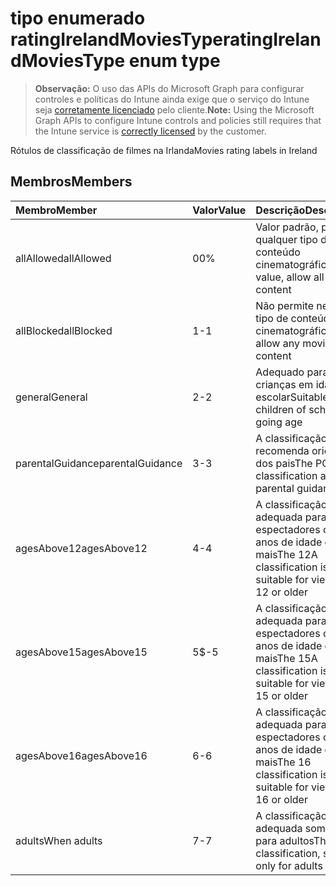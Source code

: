 # <a name="ratingirelandmoviestype-enum-type"></a><span data-ttu-id="9267b-101">tipo enumerado ratingIrelandMoviesType</span><span class="sxs-lookup"><span data-stu-id="9267b-101">ratingIrelandMoviesType enum type</span></span>

> <span data-ttu-id="9267b-102">**Observação:** O uso das APIs do Microsoft Graph para configurar controles e políticas do Intune ainda exige que o serviço do Intune seja [corretamente licenciado](https://go.microsoft.com/fwlink/?linkid=839381) pelo cliente.</span><span class="sxs-lookup"><span data-stu-id="9267b-102">**Note:** Using the Microsoft Graph APIs to configure Intune controls and policies still requires that the Intune service is [correctly licensed](https://go.microsoft.com/fwlink/?linkid=839381) by the customer.</span></span>

<span data-ttu-id="9267b-103">Rótulos de classificação de filmes na Irlanda</span><span class="sxs-lookup"><span data-stu-id="9267b-103">Movies rating labels in Ireland</span></span>
## <a name="members"></a><span data-ttu-id="9267b-104">Membros</span><span class="sxs-lookup"><span data-stu-id="9267b-104">Members</span></span>
|<span data-ttu-id="9267b-105">Membro</span><span class="sxs-lookup"><span data-stu-id="9267b-105">Member</span></span>|<span data-ttu-id="9267b-106">Valor</span><span class="sxs-lookup"><span data-stu-id="9267b-106">Value</span></span>|<span data-ttu-id="9267b-107">Descrição</span><span class="sxs-lookup"><span data-stu-id="9267b-107">Description</span></span>|
|:---|:---|:---|
|<span data-ttu-id="9267b-108">allAllowed</span><span class="sxs-lookup"><span data-stu-id="9267b-108">allAllowed</span></span>|<span data-ttu-id="9267b-109">0</span><span class="sxs-lookup"><span data-stu-id="9267b-109">0%</span></span>|<span data-ttu-id="9267b-110">Valor padrão, permite qualquer tipo de conteúdo cinematográfico</span><span class="sxs-lookup"><span data-stu-id="9267b-110">Default value, allow all movies content</span></span>|
|<span data-ttu-id="9267b-111">allBlocked</span><span class="sxs-lookup"><span data-stu-id="9267b-111">allBlocked</span></span>|<span data-ttu-id="9267b-112">1</span><span class="sxs-lookup"><span data-stu-id="9267b-112">-1</span></span>|<span data-ttu-id="9267b-113">Não permite nenhum tipo de conteúdo cinematográfico</span><span class="sxs-lookup"><span data-stu-id="9267b-113">Do not allow any movies content</span></span>|
|<span data-ttu-id="9267b-114">general</span><span class="sxs-lookup"><span data-stu-id="9267b-114">General</span></span>|<span data-ttu-id="9267b-115">2</span><span class="sxs-lookup"><span data-stu-id="9267b-115">-2</span></span>|<span data-ttu-id="9267b-116">Adequado para crianças em idade escolar</span><span class="sxs-lookup"><span data-stu-id="9267b-116">Suitable for children of school going age</span></span>|
|<span data-ttu-id="9267b-117">parentalGuidance</span><span class="sxs-lookup"><span data-stu-id="9267b-117">parentalGuidance</span></span>|<span data-ttu-id="9267b-118">3</span><span class="sxs-lookup"><span data-stu-id="9267b-118">-3</span></span>|<span data-ttu-id="9267b-119">A classificação PG recomenda orientação dos pais</span><span class="sxs-lookup"><span data-stu-id="9267b-119">The PG classification advises parental guidance</span></span>|
|<span data-ttu-id="9267b-120">agesAbove12</span><span class="sxs-lookup"><span data-stu-id="9267b-120">agesAbove12</span></span>|<span data-ttu-id="9267b-121">4</span><span class="sxs-lookup"><span data-stu-id="9267b-121">-4</span></span>|<span data-ttu-id="9267b-122">A classificação 12A é adequada para espectadores com 12 anos de idade ou mais</span><span class="sxs-lookup"><span data-stu-id="9267b-122">The 12A classification is suitable for viewers of 12 or older</span></span>|
|<span data-ttu-id="9267b-123">agesAbove15</span><span class="sxs-lookup"><span data-stu-id="9267b-123">agesAbove15</span></span>|<span data-ttu-id="9267b-124">5</span><span class="sxs-lookup"><span data-stu-id="9267b-124">$-5</span></span>|<span data-ttu-id="9267b-125">A classificação 15A é adequada para espectadores com 15 anos de idade ou mais</span><span class="sxs-lookup"><span data-stu-id="9267b-125">The 15A classification is suitable for viewers of 15 or older</span></span>|
|<span data-ttu-id="9267b-126">agesAbove16</span><span class="sxs-lookup"><span data-stu-id="9267b-126">agesAbove16</span></span>|<span data-ttu-id="9267b-127">6</span><span class="sxs-lookup"><span data-stu-id="9267b-127">-6</span></span>|<span data-ttu-id="9267b-128">A classificação de 16 é adequada para espectadores com 16 anos de idade ou mais</span><span class="sxs-lookup"><span data-stu-id="9267b-128">The 16 classification is suitable for viewers of 16 or older</span></span>|
|<span data-ttu-id="9267b-129">adults</span><span class="sxs-lookup"><span data-stu-id="9267b-129">When adults</span></span>|<span data-ttu-id="9267b-130">7</span><span class="sxs-lookup"><span data-stu-id="9267b-130">-7</span></span>|<span data-ttu-id="9267b-131">A classificação 18, adequada somente para adultos</span><span class="sxs-lookup"><span data-stu-id="9267b-131">The 18 classification, suitable only for adults</span></span>|








